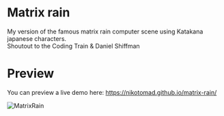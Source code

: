 # Matrix rain
My version of the famous matrix rain computer scene using Katakana japanese characters.<br>
Shoutout to the Coding Train & Daniel Shiffman

# Preview
You can preview a live demo here: <a href="https://nikotomad.github.io/matrix-rain/">https://nikotomad.github.io/matrix-rain/</a>

![MatrixRain](https://nikotomad.github.io/matrix-rain/preview.gif)
